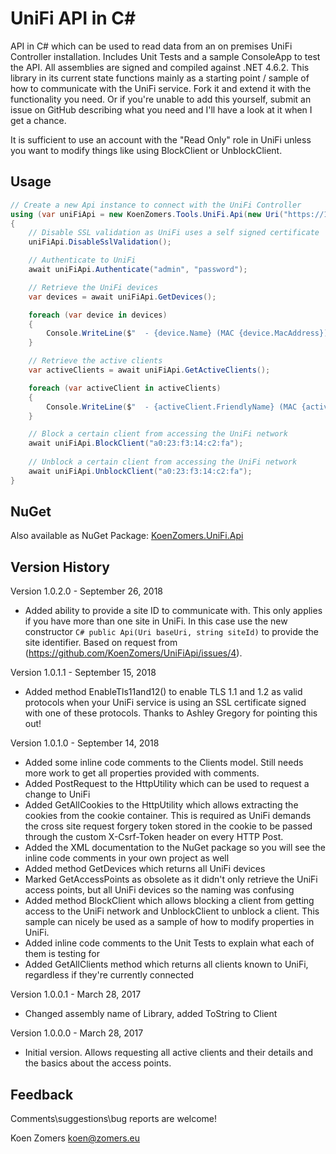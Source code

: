 # UniFi API in C#

API in C# which can be used to read data from an on premises UniFi Controller installation. Includes Unit Tests and a sample ConsoleApp to test the API. All assemblies are signed and compiled against .NET 4.6.2. This library in its current state functions mainly as a starting point / sample of how to communicate with the UniFi service. Fork it and extend it with the functionality you need. Or if you're unable to add this yourself, submit an issue on GitHub describing what you need and I'll have a look at it when I get a chance.

It is sufficient to use an account with the "Read Only" role in UniFi unless you want to modify things like using BlockClient or UnblockClient.

## Usage

```C#
// Create a new Api instance to connect with the UniFi Controller
using (var uniFiApi = new KoenZomers.Tools.UniFi.Api(new Uri("https://192.168.0.1:8443")))
{
    // Disable SSL validation as UniFi uses a self signed certificate
    uniFiApi.DisableSslValidation();

    // Authenticate to UniFi
    await uniFiApi.Authenticate("admin", "password");

    // Retrieve the UniFi devices
    var devices = await uniFiApi.GetDevices();

    foreach (var device in devices)
    {
        Console.WriteLine($"  - {device.Name} (MAC {device.MacAddress})");
    }

    // Retrieve the active clients
    var activeClients = await uniFiApi.GetActiveClients();

    foreach (var activeClient in activeClients)
    {
        Console.WriteLine($"  - {activeClient.FriendlyName} (MAC {activeClient.MacAddress}, Channel {activeClient.Channel})");
    }

	// Block a certain client from accessing the UniFi network
	await uniFiApi.BlockClient("a0:23:f3:14:c2:fa");
	
	// Unblock a certain client from accessing the UniFi network
	await uniFiApi.UnblockClient("a0:23:f3:14:c2:fa");
}
```

## NuGet

Also available as NuGet Package: [KoenZomers.UniFi.Api](https://www.nuget.org/packages/KoenZomers.UniFi.Api/)

## Version History

Version 1.0.2.0 - September 26, 2018

- Added ability to provide a site ID to communicate with. This only applies if you have more than one site in UniFi. In this case use the new constructor ```C# public Api(Uri baseUri, string siteId)``` to provide the site identifier. Based on request from (https://github.com/KoenZomers/UniFiApi/issues/4).

Version 1.0.1.1 - September 15, 2018

- Added method EnableTls11and12() to enable TLS 1.1 and 1.2 as valid protocols when your UniFi service is using an SSL certificate signed with one of these protocols. Thanks to Ashley Gregory for pointing this out!

Version 1.0.1.0 - September 14, 2018

- Added some inline code comments to the Clients model. Still needs more work to get all properties provided with comments.
- Added PostRequest to the HttpUtility which can be used to request a change to UniFi
- Added GetAllCookies to the HttpUtility which allows extracting the cookies from the cookie container. This is required as UniFi demands the cross site request forgery token stored in the cookie to be passed through the custom X-Csrf-Token header on every HTTP Post.
- Added the XML documentation to the NuGet package so you will see the inline code comments in your own project as well
- Added method GetDevices which returns all UniFi devices
- Marked GetAccessPoints as obsolete as it didn't only retrieve the UniFi access points, but all UniFi devices so the naming was confusing
- Added method BlockClient which allows blocking a client from getting access to the UniFi network and UnblockClient to unblock a client. This sample can nicely be used as a sample of how to modify properties in UniFi.
- Added inline code comments to the Unit Tests to explain what each of them is testing for
- Added GetAllClients method which returns all clients known to UniFi, regardless if they're currently connected

Version 1.0.0.1 - March 28, 2017

- Changed assembly name of Library, added ToString to Client

Version 1.0.0.0 - March 28, 2017

- Initial version. Allows requesting all active clients and their details and the basics about the access points.

## Feedback

Comments\suggestions\bug reports are welcome!

Koen Zomers
koen@zomers.eu